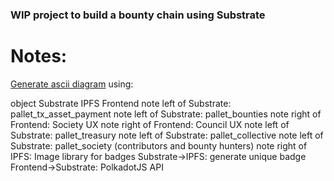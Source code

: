 ### WIP project to build a bounty chain using Substrate
# Notes:

[Generate ascii diagram](https://textart.io/sequence) using: 

object Substrate IPFS Frontend 
note left of Substrate: pallet_tx_asset_payment 
note left of Substrate: pallet_bounties
note right of Frontend: Society UX
note right of Frontend: Council UX
note left of Substrate: pallet_treasury 
note left of Substrate: pallet_collective 
note left of Substrate: pallet_society (contributors and bounty hunters) 
note right of IPFS: Image library for badges 
Substrate->IPFS: generate unique badge 
Frontend->Substrate: PolkadotJS API